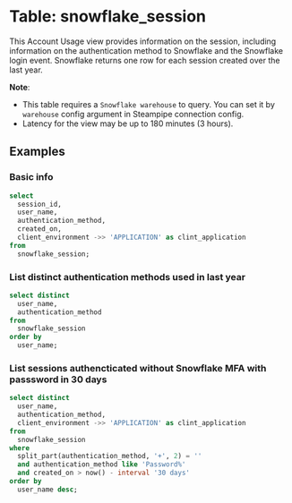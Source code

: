 # Table: snowflake_session

This Account Usage view provides information on the session, including information on the authentication method to Snowflake and the Snowflake login event. Snowflake returns one row for each session created over the last year.

**Note**:

- This table requires a `Snowflake warehouse` to query. You can set it by `warehouse` config argument in Steampipe connection config.
- Latency for the view may be up to 180 minutes (3 hours).

## Examples

### Basic info

```sql
select
  session_id,
  user_name,
  authentication_method,
  created_on,
  client_environment ->> 'APPLICATION' as clint_application
from
  snowflake_session;
```

### List distinct authentication methods used in last year

```sql
select distinct
  user_name,
  authentication_method
from
  snowflake_session
order by
  user_name;
```

### List sessions authencticated without Snowflake MFA with passsword in 30 days

```sql
select distinct
  user_name,
  authentication_method,
  client_environment ->> 'APPLICATION' as clint_application
from
  snowflake_session
where
  split_part(authentication_method, '+', 2) = ''
  and authentication_method like 'Password%'
  and created_on > now() - interval '30 days'
order by
  user_name desc;
```
